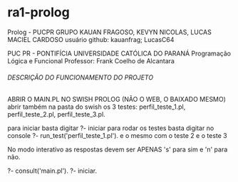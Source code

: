 # ra1-prolog
Prolog - PUCPR GRUPO KAUAN FRAGOSO, KEVYN NICOLAS, LUCAS MACIEL CARDOSO
usuário github: kauanfrag; LucasC64

PUC PR - PONTIFÍCIA UNIVERSIDADE CATÓLICA DO PARANÁ
Programação Lógica e Funcional
Professor: Frank Coelho de Alcantara 

###### DESCRIÇÃO DO FUNCIONAMENTO DO PROJETO 

ABRIR O MAIN.PL NO SWISH PROLOG (NÃO O WEB, O BAIXADO MESMO)
abrir também na pasta do swish os 3 testes: perfil_teste_1.pl, perfil_teste_2.pl, perfil_teste_3.pl.

para iniciar basta digitar ?- iniciar 
para rodar os testes basta digitar no console ?- run_test('perfil_teste_1.pl'). e o mesmo com o teste 2 e o teste 3 

No modo interativo as respostas devem ser APENAS 's' para sim e 'n' para não.


?- consult('main.pl').
?- iniciar.
